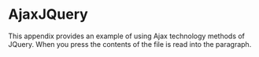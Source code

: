 # AjaxJQuery

This appendix provides an example of using Ajax technology methods of JQuery.
When you press the contents of the file is read into the paragraph.
